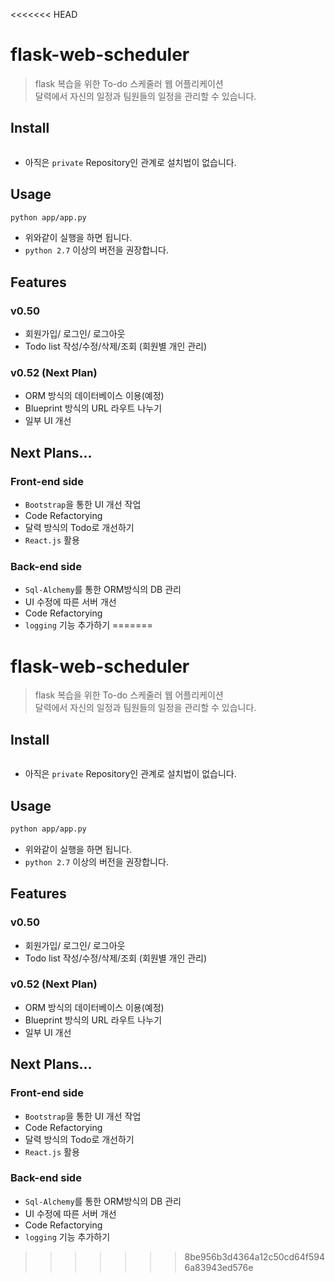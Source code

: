 <<<<<<< HEAD
# flask-web-scheduler
> flask 복습을 위한 To-do 스케줄러 웹 어플리케이션<br>
> 달력에서 자신의 일정과 팀원들의 일정을 관리할 수 있습니다.

## Install

```bash

```

- 아직은 ```private``` Repository인 관계로 설치법이 없습니다.

## Usage
```bash
python app/app.py
```

- 위와같이 실행을 하면 됩니다.
- ```python 2.7``` 이상의 버전을 권장합니다.

## Features
### v0.50
- 회원가입/ 로그인/ 로그아웃
- Todo list 작성/수정/삭제/조회 (회원별 개인 관리)

### v0.52 (Next Plan)
- ORM 방식의 데이터베이스 이용(예정)
- Blueprint 방식의 URL 라우트 나누기
- 일부 UI 개선


## Next Plans...
### Front-end side
- ```Bootstrap```을 통한 UI 개선 작업
- Code Refactorying
- 달력 방식의 Todo로 개선하기
- ```React.js``` 활용

### Back-end side
- ```Sql-Alchemy```를 통한 ORM방식의 DB 관리
- UI 수정에 따른 서버 개선
- Code Refactorying
- ```logging``` 기능 추가하기
=======
# flask-web-scheduler
> flask 복습을 위한 To-do 스케줄러 웹 어플리케이션<br>
> 달력에서 자신의 일정과 팀원들의 일정을 관리할 수 있습니다.

## Install

```bash

```

- 아직은 ```private``` Repository인 관계로 설치법이 없습니다.

## Usage
```bash
python app/app.py
```

- 위와같이 실행을 하면 됩니다.
- ```python 2.7``` 이상의 버전을 권장합니다.

## Features
### v0.50
- 회원가입/ 로그인/ 로그아웃
- Todo list 작성/수정/삭제/조회 (회원별 개인 관리)

### v0.52 (Next Plan)
- ORM 방식의 데이터베이스 이용(예정)
- Blueprint 방식의 URL 라우트 나누기
- 일부 UI 개선


## Next Plans...
### Front-end side
- ```Bootstrap```을 통한 UI 개선 작업
- Code Refactorying
- 달력 방식의 Todo로 개선하기
- ```React.js``` 활용

### Back-end side
- ```Sql-Alchemy```를 통한 ORM방식의 DB 관리
- UI 수정에 따른 서버 개선
- Code Refactorying
- ```logging``` 기능 추가하기
>>>>>>> 8be956b3d4364a12c50cd64f5946a83943ed576e
